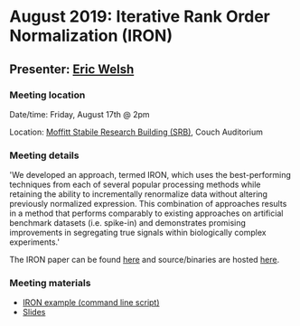 # August 2019: Iterative Rank Order Normalization (IRON)

## Presenter: [Eric Welsh](mailto:eric.welsh@moffitt.org)

### Meeting location
Date/time: Friday, August 17th @ 2pm

Location: [Moffitt Stabile Research Building (SRB)](https://goo.gl/maps/o6j3rtTuxCB2), Couch Auditorium
### Meeting details

'We developed an approach, termed IRON, which uses the best-performing techniques from each of several popular processing methods while retaining the ability to incrementally renormalize data without altering previously normalized expression. This combination of approaches results in a method that performs comparably to existing approaches on artificial benchmark datasets (i.e. spike-in) and demonstrates promising improvements in segregating true signals within biologically complex experiments.'

The IRON paper can be found [here](https://bmcbioinformatics.biomedcentral.com/articles/10.1186/1471-2105-14-153) and source/binaries are hosted [here](http://gene.moffitt.org/libaffy/).

### Meeting materials

* [IRON example (command line script)](go_agilent_example.sh)
* [Slides](iron_biodata_club_talk.pptx)
